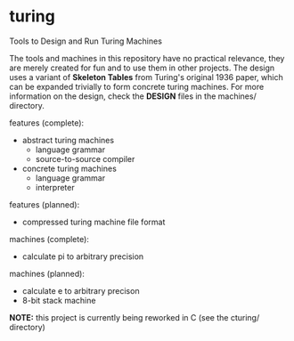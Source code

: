 # turing
Tools to Design and Run Turing Machines

The tools and machines in this repository have no practical relevance, they are merely created for fun and to use them in other projects. The design uses a variant of **Skeleton Tables** from Turing's original 1936 paper, which can be expanded trivially to form concrete turing machines. For more information on the design, check the **DESIGN** files in the machines/ directory.

features (complete):
 * abstract turing machines
    + language grammar
    + source-to-source compiler
 * concrete turing machines
    + language grammar
    + interpreter

features (planned):
 * compressed turing machine file format

machines (complete):
 * calculate pi to arbitrary precision

machines (planned):
 * calculate e to arbitrary precison
 * 8-bit stack machine

**NOTE:** this project is currently being reworked in C (see the cturing/ directory)
